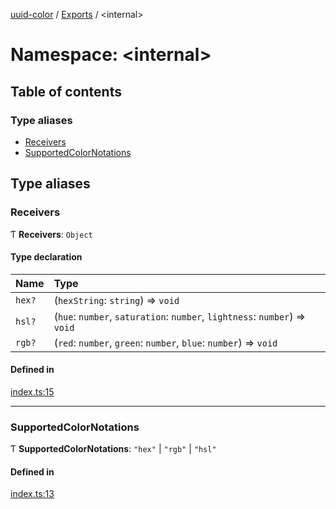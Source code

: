 [uuid-color](../README.md) / [Exports](../modules.md) / <internal\>

# Namespace: <internal\>

## Table of contents

### Type aliases

- [Receivers](internal_.md#receivers)
- [SupportedColorNotations](internal_.md#supportedcolornotations)

## Type aliases

### Receivers

Ƭ **Receivers**: `Object`

#### Type declaration

| Name | Type |
| :------ | :------ |
| `hex?` | (`hexString`: `string`) => `void` |
| `hsl?` | (`hue`: `number`, `saturation`: `number`, `lightness`: `number`) => `void` |
| `rgb?` | (`red`: `number`, `green`: `number`, `blue`: `number`) => `void` |

#### Defined in

[index.ts:15](https://github.com/loucadufault/uuid-color/blob/4088c61/src/index.ts#L15)

___

### SupportedColorNotations

Ƭ **SupportedColorNotations**: ``"hex"`` \| ``"rgb"`` \| ``"hsl"``

#### Defined in

[index.ts:13](https://github.com/loucadufault/uuid-color/blob/4088c61/src/index.ts#L13)
